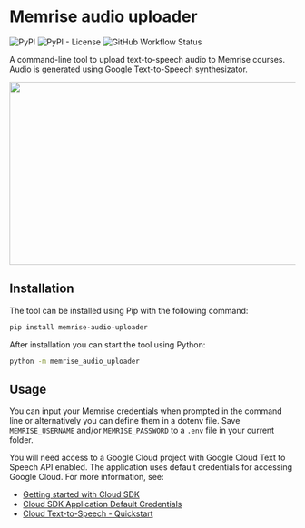 # Memrise audio uploader

![PyPI](https://img.shields.io/pypi/v/memrise-audio-uploader)
![PyPI - License](https://img.shields.io/pypi/l/memrise-audio-uploader)
![GitHub Workflow Status](https://img.shields.io/github/workflow/status/ollipa/memrise-audio-uploader/Test%20and%20lint)

A command-line tool to upload text-to-speech audio to Memrise courses. Audio is generated using Google Text-to-Speech synthesizator.

<img src="https://user-images.githubusercontent.com/25169984/112717668-91f73980-8f31-11eb-9908-bbfe19e2c065.png" width="600" height="323">

## Installation

The tool can be installed using Pip with the following command:

```sh
pip install memrise-audio-uploader
```

After installation you can start the tool using Python:

```sh
python -m memrise_audio_uploader
```

## Usage

You can input your Memrise credentials when prompted in the command line or alternatively you can define them in a dotenv file. Save `MEMRISE_USERNAME` and/or `MEMRISE_PASSWORD` to a `.env` file in your current folder.

You will need access to a Google Cloud project with Google Cloud Text to Speech API enabled. The application uses default credentials for accessing Google Cloud. For more information, see:

- [Getting started with Cloud SDK](https://cloud.google.com/sdk)
- [Cloud SDK Application Default Credentials](https://cloud.google.com/sdk/gcloud/reference/auth/application-default)
- [Cloud Text-to-Speech - Quickstart](https://cloud.google.com/text-to-speech/docs/quickstart-protocol)
